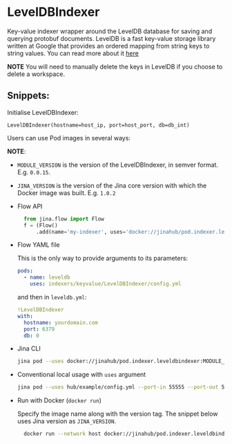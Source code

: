 # LevelDBIndexer

Key-value indexer wrapper around the LevelDB database for saving and querying protobuf documents. LevelDB is a fast key-value storage library written at Google that provides an ordered mapping from string keys to string values. You can read more about it [here](https://github.com/google/leveldb)

**NOTE** You will need to manually delete the keys in LevelDB if you choose to delete a workspace. 

## Snippets:

Initialise LevelDBIndexer:

`LevelDBIndexer(hostname=host_ip, port=host_port, db=db_int)`

Users can use Pod images in several ways:

**NOTE**: 

- `MODULE_VERSION` is the version of the LevelDBIndexer, in semver format. E.g. `0.0.15`.
- `JINA_VERSION` is the version of the Jina core version with which the Docker image was built. E.g. `1.0.2` 

- Flow API
  
  ```python
    from jina.flow import Flow
    f = (Flow()
        .add(name='my-indexer', uses='docker://jinahub/pod.indexer.leveldbindexer:MODULE_VERSION-JINA_VERSION')
    ```

- Flow YAML file

  This is the only way to provide arguments to its parameters:
  
  ```yaml
  pods:
    - name: leveldb
      uses: indexers/keyvalue/LevelDBIndexer/config.yml
  ```
  
  and then in `leveldb.yml`:

  ```yaml
  !LevelDBIndexer
  with:
    hostname: yourdomain.com
    port: 6379
    db: 0
  ```

- Jina CLI
  
  ```bash
  jina pod --uses docker://jinahub/pod.indexer.leveldbindexer:MODULE_VERSION-JINA_VERSION
  ```

- Conventional local usage with `uses` argument
  
  ```bash
  jina pod --uses hub/example/config.yml --port-in 55555 --port-out 55556
  ```

- Run with Docker (`docker run`)
 
  Specify the image name along with the version tag. The snippet below uses Jina version as `JINA_VERSION`.

  ```bash
    docker run --network host docker://jinahub/pod.indexer.leveldbindexer:MODULE_VERSION-JINA_VERSION --port-in 55555 --port-out 55556
    ```

